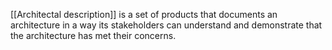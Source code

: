 
[[Architectal description]] is a set of products that documents an architecture in a way its stakeholders can understand and demonstrate that the architecture has met their concerns.
